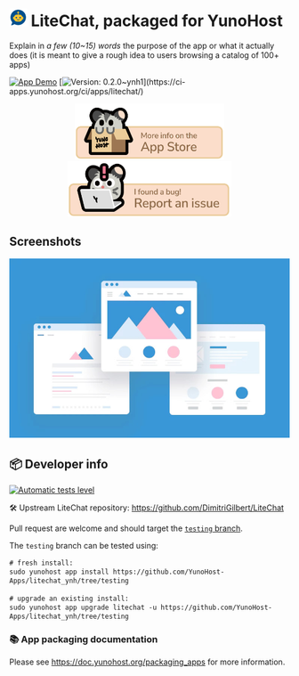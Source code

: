 <!--
N.B.: This README was automatically generated by <https://github.com/YunoHost/apps_tools/blob/main/readme_generator>
It shall NOT be edited by hand.
-->

<h1>
  <img src="https://raw.githubusercontent.com/YunoHost/apps/main/logos/litechat.png" width="32px" alt="Logo of LiteChat">
  LiteChat, packaged for YunoHost
</h1>

Explain in *a few (10~15) words* the purpose of the app or what it actually does (it is meant to give a rough idea to users browsing a catalog of 100+ apps)

[![App Demo](https://img.shields.io/badge/App_Demo-blue?style=for-the-badge)](https://demo.example.com)
[![Version: 0.2.0~ynh1](https://img.shields.io/badge/Version-0.2.0~ynh1-rgba(0,150,0,1)?style=for-the-badge)](https://ci-apps.yunohost.org/ci/apps/litechat/)

<div align="center">
<a href="https://apps.yunohost.org/app/litechat"><img height="100px" src="https://github.com/YunoHost/yunohost-artwork/raw/refs/heads/main/badges/neopossum-badges/badge_more_info_on_the_appstore.svg"/></a>
<a href="https://github.com/YunoHost-Apps/litechat_ynh/issues"><img height="100px" src="https://github.com/YunoHost/yunohost-artwork/raw/refs/heads/main/badges/neopossum-badges/badge_report_an_issue.svg"/></a>
</div>


## Screenshots
![Screenshot of LiteChat](./doc/screenshots/example.jpg)

## 📦 Developer info

[![Automatic tests level](https://apps.yunohost.org/badge/cilevel/litechat)](https://ci-apps.yunohost.org/ci/apps/litechat/)

🛠️ Upstream LiteChat repository: <https://github.com/DimitriGilbert/LiteChat>

Pull request are welcome and should target the [`testing` branch](https://github.com/YunoHost-Apps/litechat_ynh/tree/testing).

The `testing` branch can be tested using:
```
# fresh install:
sudo yunohost app install https://github.com/YunoHost-Apps/litechat_ynh/tree/testing

# upgrade an existing install:
sudo yunohost app upgrade litechat -u https://github.com/YunoHost-Apps/litechat_ynh/tree/testing
```

### 📚 App packaging documentation

Please see <https://doc.yunohost.org/packaging_apps> for more information.